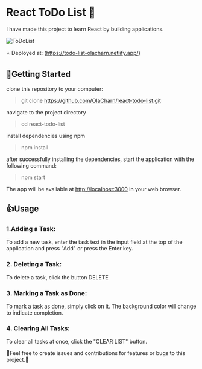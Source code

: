 # React ToDo List 📝

I have made this project to learn React by building applications.

![ToDoList](https://cdn.glitch.global/469c45d3-6cd5-4097-831b-bdd0fb5d41b7/todoList.png?v=1698141639617)



⭐ Deployed at: (<https://todo-list-olacharn.netlify.app/>)

## 🚀Getting Started 


clone this repository to your computer:
> git clone https://github.com/OlaCharn/react-todo-list.git
 
 navigate to the project directory
> cd react-todo-list

install dependencies using npm

>npm install

after successfully installing the dependencies, start the application with the following command:   

>npm start

The app will be available at [http://localhost:3000](http://localhost:3000) in your web browser.


## 👍Usage 

### 1.**Adding a Task:** 
To add a new task, enter the task text in the input field at the top of the application and press "Add" or press the Enter key.
### 2.  **Deleting a Task:** 
To delete a task, click the button DELETE 
### 3.  **Marking a Task as Done:** 
To mark a task as done, simply click on it. The background color will change to indicate completion.
### 4.  **Clearing All Tasks:** 
To clear all tasks at once, click the "CLEAR LIST" button.


🧡Feel free to create issues and contributions for features or bugs to this project.🧡




